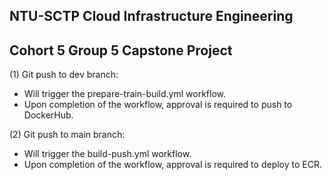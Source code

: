 ## NTU-SCTP Cloud Infrastructure Engineering
## Cohort 5 Group 5 Capstone Project

(1) Git push to dev branch:
- Will trigger the prepare-train-build.yml workflow.
- Upon completion of the workflow, approval is required to push to DockerHub.

(2) Git push to main branch:
- Will trigger the build-push.yml workflow.
- Upon completion of the workflow, approval is required to deploy to ECR.
